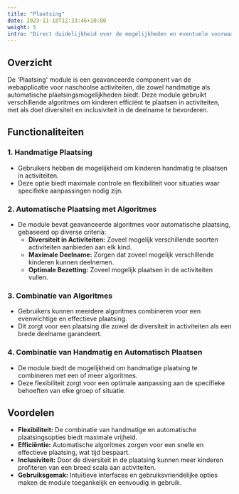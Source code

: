 ```yaml
---
title: "Plaatsing"
date: 2023-11-18T12:33:46+10:00
weight: 5
intro: "Direct duidelijkheid over de mogelijkheden en eventuele voorwaarden voor plaatsing van een leerling op een activiteit.  Bevestiging van deelname en real-time inzicht in de situatie."
---
```


## Overzicht
De 'Plaatsing' module is een geavanceerde component van de webapplicatie voor naschoolse activiteiten, die zowel handmatige als automatische plaatsingsmogelijkheden biedt. Deze module gebruikt verschillende algoritmes om kinderen efficiënt te plaatsen in activiteiten, met als doel diversiteit en inclusiviteit in de deelname te bevorderen.

## Functionaliteiten

### 1. Handmatige Plaatsing
- Gebruikers hebben de mogelijkheid om kinderen handmatig te plaatsen in activiteiten.
- Deze optie biedt maximale controle en flexibiliteit voor situaties waar specifieke aanpassingen nodig zijn.

### 2. Automatische Plaatsing met Algoritmes
- De module bevat geavanceerde algoritmes voor automatische plaatsing, gebaseerd op diverse criteria:
    - **Diversiteit in Activiteiten:** Zoveel mogelijk verschillende soorten activiteiten aanbieden aan elk kind.
    - **Maximale Deelname:** Zorgen dat zoveel mogelijk verschillende kinderen kunnen deelnemen.
    - **Optimale Bezetting:** Zoveel mogelijk plaatsen in de activiteiten vullen.

### 3. Combinatie van Algoritmes
- Gebruikers kunnen meerdere algoritmes combineren voor een evenwichtige en effectieve plaatsing.
- Dit zorgt voor een plaatsing die zowel de diversiteit in activiteiten als een brede deelname garandeert.

### 4. Combinatie van Handmatig en Automatisch Plaatsen
- De module biedt de mogelijkheid om handmatige plaatsing te combineren met een of meer algoritmes.
- Deze flexibiliteit zorgt voor een optimale aanpassing aan de specifieke behoeften van elke groep of situatie.

## Voordelen

- **Flexibiliteit:** De combinatie van handmatige en automatische plaatsingsopties biedt maximale vrijheid.
- **Efficiëntie:** Automatische algoritmes zorgen voor een snelle en effectieve plaatsing, wat tijd bespaart.
- **Inclusiviteit:** Door de diversiteit in de plaatsing kunnen meer kinderen profiteren van een breed scala aan activiteiten.
- **Gebruiksgemak:** Intuïtieve interfaces en gebruiksvriendelijke opties maken de module toegankelijk en eenvoudig in gebruik.
